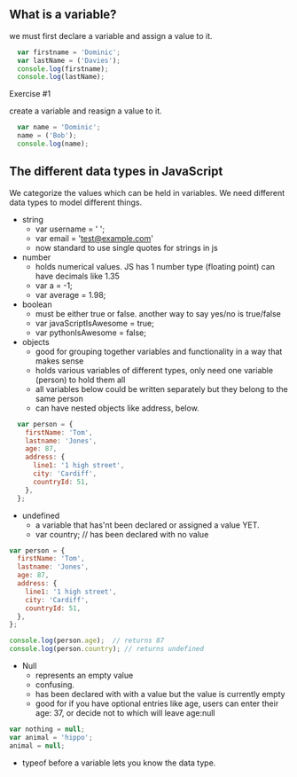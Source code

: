 ## What is a variable? 

we must first declare a variable and assign a value to it.

```javascript
  var firstname = 'Dominic';
  var lastName = ('Davies');
  console.log(firstname);
  console.log(lastName);

```

Exercise #1

create a variable and reasign a value to it.

```javascript
  var name = 'Dominic';
  name = ('Bob');
  console.log(name);

```

## The different data types in JavaScript

We categorize the values which can be held in variables. We need different data types to model different things.

* string
  * var username = ' ';
  * var email = 'test@example.com'
  * now standard to use single quotes for strings in js
* number
  * holds numerical values. JS has 1 number type (floating point) can have decimals like 1.35
  * var a = -1;
  * var average = 1.98;
* boolean
  * must be either true or false. another way to say yes/no is true/false
  * var javaScriptIsAwesome = true;
  * var pythonIsAwesome = false;
* objects
  * good for grouping together variables and functionality in a way that makes sense
  * holds various variables of different types, only need one variable (person) to hold them all
  * all variables below could be written separately but they belong to the same person
  * can have nested objects like address, below.
```javascript
  var person = {
    firstName: 'Tom',
    lastname: 'Jones',
    age: 87,
    address: {
      line1: '1 high street',
      city: 'Cardiff',
      countryId: 51,
    },
  };
```
* undefined
  * a variable that has'nt been declared or assigned a value YET.
  * var country;  // has been declared with no value
```javascript
var person = {
  firstName: 'Tom',
  lastname: 'Jones',
  age: 87,
  address: {
    line1: '1 high street',
    city: 'Cardiff',
    countryId: 51,
  },
};

console.log(person.age);  // returns 87
console.log(person.country); // returns undefined
```
* Null
  * represents an empty value
  * confusing. 
  * has been declared with with a value but the value is currently empty
  * good for if you have optional entries like age, users can enter their age: 37, or decide not to which will leave age:null
```javascript
var nothing = null;
var animal = 'hippo';
animal = null;
```
* typeof before a variable lets you know the data type.